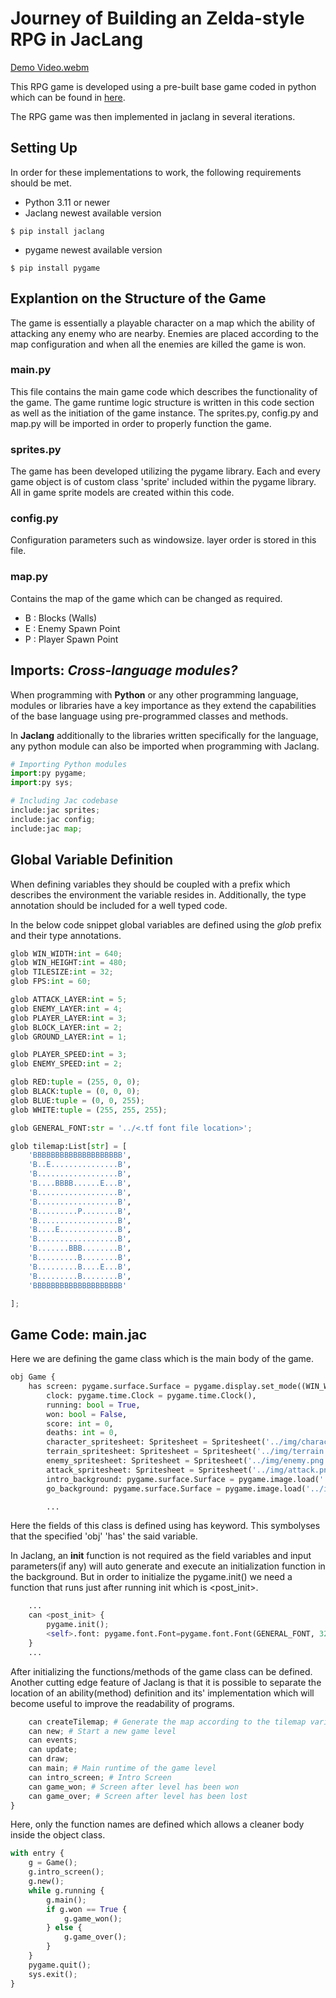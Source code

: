 # Journey of Building an Zelda-style RPG in JacLang

[Demo Video.webm](https://github.com/Jayanaka-98/py-game-RPG/assets/110921856/1ac069eb-7a07-462f-82fe-a8c1e3481935)

This RPG game is developed using a pre-built base game coded in python which can be found in [here](/home/jayanaka-98/jaclang/examples/rpg_game/python_impl).

The RPG game was then implemented in jaclang in several iterations.

## Setting Up

In order for these implementations to work, the following requirements should be met.

- Python 3.11 or newer
- Jaclang newest available version
```
$ pip install jaclang
```
- pygame newest available version
```
$ pip install pygame
```

## Explantion on the Structure of the Game

The game is essentially a playable character on a map which the ability of attacking any enemy who are nearby. Enemies are placed according to the map configuration and when all the enemies are killed the game is won.

### main.py

This file contains the main game code which describes the functionality of the game. The game runtime logic structure is written in this code section as well as the initiation of the game instance. The sprites.py, config.py and map.py will be imported in order to properly function the game.

### sprites.py

The game has been developed utilizing the pygame library. Each and every game object is of custom class 'sprite' included within the pygame library.
All in game sprite models are created within this code.

### config.py

Configuration parameters such as windowsize. layer order is stored in this file.

### map.py

Contains the map of the game which can be changed as required.

- B : Blocks (Walls)
- E : Enemy Spawn Point
- P : Player Spawn Point

## Imports: _Cross-language modules?_

When programming with **Python** or any other programming language, modules or libraries have a key importance as they extend the capabilities of the base language using pre-programmed classes and methods.

In **Jaclang** additionally to the libraries written specifically for the language, any python module can also be imported when programming with Jaclang.

```python
# Importing Python modules
import:py pygame;
import:py sys;

# Including Jac codebase
include:jac sprites;
include:jac config;
include:jac map;
```

## Global Variable Definition

When defining variables they should be coupled with a prefix which describes the environment the variable resides in. Additionally, the type annotation should be included for a well typed code.

In the below code snippet global variables are defined using the _glob_ prefix and their type annotations.

```python
glob WIN_WIDTH:int = 640;
glob WIN_HEIGHT:int = 480;
glob TILESIZE:int = 32;
glob FPS:int = 60;

glob ATTACK_LAYER:int = 5;
glob ENEMY_LAYER:int = 4;
glob PLAYER_LAYER:int = 3;
glob BLOCK_LAYER:int = 2;
glob GROUND_LAYER:int = 1;

glob PLAYER_SPEED:int = 3;
glob ENEMY_SPEED:int = 2;

glob RED:tuple = (255, 0, 0);
glob BLACK:tuple = (0, 0, 0);
glob BLUE:tuple = (0, 0, 255);
glob WHITE:tuple = (255, 255, 255);

glob GENERAL_FONT:str = '../<.tf font file location>';

glob tilemap:List[str] = [
    'BBBBBBBBBBBBBBBBBBBB',
    'B..E...............B',
    'B..................B',
    'B....BBBB......E...B',
    'B..................B',
    'B..................B',
    'B.........P........B',
    'B..................B',
    'B....E.............B',
    'B..................B',
    'B.......BBB........B',
    'B.........B........B',
    'B.........B....E...B',
    'B.........B........B',
    'BBBBBBBBBBBBBBBBBBBB'

];
```

## Game Code: main.jac

Here we are defining the game class which is the main body of the game.
```python
obj Game {
    has screen: pygame.surface.Surface = pygame.display.set_mode((WIN_WIDTH, WIN_HEIGHT)),
        clock: pygame.time.Clock = pygame.time.Clock(),
        running: bool = True,
        won: bool = False,
        score: int = 0,
        deaths: int = 0,
        character_spritesheet: Spritesheet = Spritesheet('../img/character.png'),
        terrain_spritesheet: Spritesheet = Spritesheet('../img/terrain.png'),
        enemy_spritesheet: Spritesheet = Spritesheet('../img/enemy.png'),
        attack_spritesheet: Spritesheet = Spritesheet('../img/attack.png'),
        intro_background: pygame.surface.Surface = pygame.image.load('../img/introbackground.png'),
        go_background: pygame.surface.Surface = pygame.image.load('../img/gameover.png');

        ...
```
Here the fields of this class is defined using has keyword. This symbolyses that the specified 'obj' 'has' the said variable.

In Jaclang, an **init** function is not required as the field variables and input parameters(if any) will auto generate and execute an initialization function in the background. But in order to initialize the pygame.init() we need a function that runs just after running init which is <post_init>.
```python
    ...
    can <post_init> {
        pygame.init();
        <self>.font: pygame.font.Font=pygame.font.Font(GENERAL_FONT, 32);
    }
    ...
```
After initializing the functions/methods of the game class can be defined. Another cutting edge feature of Jaclang is that it is possible to separate the location of an ability(method) definition and its' implementation which will become useful to improve the readability of programs.

```python
    can createTilemap; # Generate the map according to the tilemap variable in map.jac
    can new; # Start a new game level
    can events;
    can update;
    can draw;
    can main; # Main runtime of the game level
    can intro_screen; # Intro Screen
    can game_won; # Screen after level has been won
    can game_over; # Screen after level has been lost
}
```
Here, only the function names are defined which allows a cleaner body inside the object class.

```python
with entry {
    g = Game();
    g.intro_screen();
    g.new();
    while g.running {
        g.main();
        if g.won == True {
            g.game_won();
        } else {
            g.game_over();
        }
    }
    pygame.quit();
    sys.exit();
}
```